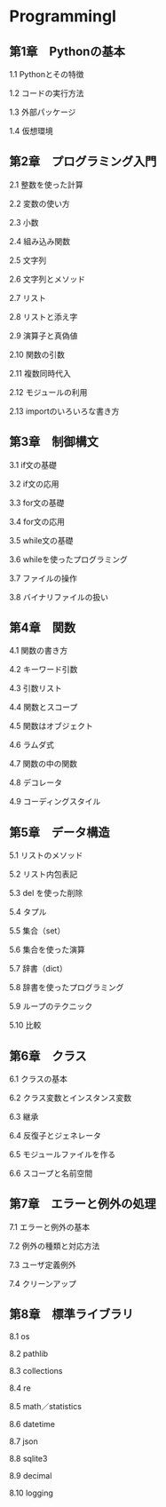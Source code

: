 # ProgrammingI
## 第1章　Pythonの基本

1.1 Pythonとその特徴

1.2 コードの実行方法

1.3 外部パッケージ

1.4 仮想環境


## 第2章　プログラミング入門

2.1 整数を使った計算

2.2 変数の使い方

2.3 小数

2.4 組み込み関数

2.5 文字列

2.6 文字列とメソッド

2.7 リスト

2.8 リストと添え字

2.9 演算子と真偽値

2.10 関数の引数

2.11 複数同時代入

2.12 モジュールの利用

2.13 importのいろいろな書き方


## 第3章　制御構文

3.1 if文の基礎

3.2 if文の応用

3.3 for文の基礎

3.4 for文の応用

3.5 while文の基礎

3.6 whileを使ったプログラミング

3.7 ファイルの操作

3.8 バイナリファイルの扱い


## 第4章　関数

4.1 関数の書き方

4.2 キーワード引数

4.3 引数リスト

4.4 関数とスコープ

4.5 関数はオブジェクト

4.6 ラムダ式

4.7 関数の中の関数

4.8 デコレータ

4.9 コーディングスタイル


## 第5章　データ構造

5.1 リストのメソッド

5.2 リスト内包表記

5.3 del を使った削除

5.4 タプル

5.5 集合（set）

5.6 集合を使った演算

5.7 辞書（dict）

5.8 辞書を使ったプログラミング

5.9 ループのテクニック

5.10 比較


## 第6章　クラス

6.1 クラスの基本

6.2 クラス変数とインスタンス変数

6.3 継承

6.4 反復子とジェネレータ

6.5 モジュールファイルを作る

6.6 スコープと名前空間


## 第7章　エラーと例外の処理

7.1 エラーと例外の基本

7.2 例外の種類と対応方法

7.3 ユーザ定義例外

7.4 クリーンアップ


## 第8章　標準ライブラリ

8.1 os

8.2 pathlib

8.3 collections

8.4 re

8.5 math／statistics

8.6 datetime

8.7 json

8.8 sqlite3

8.9 decimal

8.10 logging
